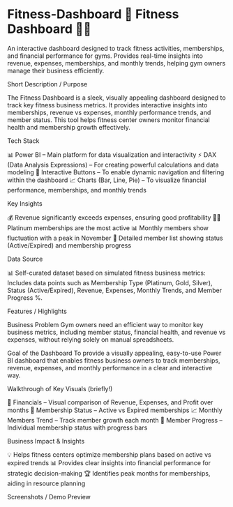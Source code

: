 # Fitness-Dashboard 💪 Fitness Dashboard 🏋️‍♂️

An interactive dashboard designed to track fitness activities, memberships, and financial performance for gyms. Provides real-time insights into revenue, expenses, memberships, and monthly trends, helping gym owners manage their business efficiently.

Short Description / Purpose

The Fitness Dashboard is a sleek, visually appealing dashboard designed to track key fitness business metrics. It provides interactive insights into memberships, revenue vs expenses, monthly performance trends, and member status. This tool helps fitness center owners monitor financial health and membership growth effectively.

Tech Stack

📊 Power BI – Main platform for data visualization and interactivity
⚡ DAX (Data Analysis Expressions) – For creating powerful calculations and data modeling
🔘 Interactive Buttons – To enable dynamic navigation and filtering within the dashboard
📈 Charts (Bar, Line, Pie) – To visualize financial performance, memberships, and monthly trends

Key Insights

💰 Revenue significantly exceeds expenses, ensuring good profitability
🏋️‍♂️ Platinum memberships are the most active
📊 Monthly members show fluctuation with a peak in November
👥 Detailed member list showing status (Active/Expired) and membership progress

Data Source

📊 Self-curated dataset based on simulated fitness business metrics:
Includes data points such as Membership Type (Platinum, Gold, Silver), Status (Active/Expired), Revenue, Expenses, Monthly Trends, and Member Progress %.

Features / Highlights

Business Problem
Gym owners need an efficient way to monitor key business metrics, including member status, financial health, and revenue vs expenses, without relying solely on manual spreadsheets.

Goal of the Dashboard
To provide a visually appealing, easy-to-use Power BI dashboard that enables fitness business owners to track memberships, revenue, expenses, and monthly performance in a clear and interactive way.

Walkthrough of Key Visuals (briefly!)

💸 Financials – Visual comparison of Revenue, Expenses, and Profit over months
👥 Membership Status – Active vs Expired memberships
📈 Monthly Members Trend – Track member growth each month
💪 Member Progress – Individual membership status with progress bars

Business Impact & Insights

💡 Helps fitness centers optimize membership plans based on active vs expired trends
📊 Provides clear insights into financial performance for strategic decision-making
🏆 Identifies peak months for memberships, aiding in resource planning

Screenshots / Demo Preview
